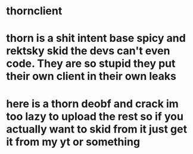 # thornclient
# thorn is a shit intent base spicy and rektsky skid the devs can't even code. They are so stupid they put their own client in their own leaks
# here is a thorn deobf and crack im too lazy to upload the rest so if you actually want to skid from it just get it from my yt or something
